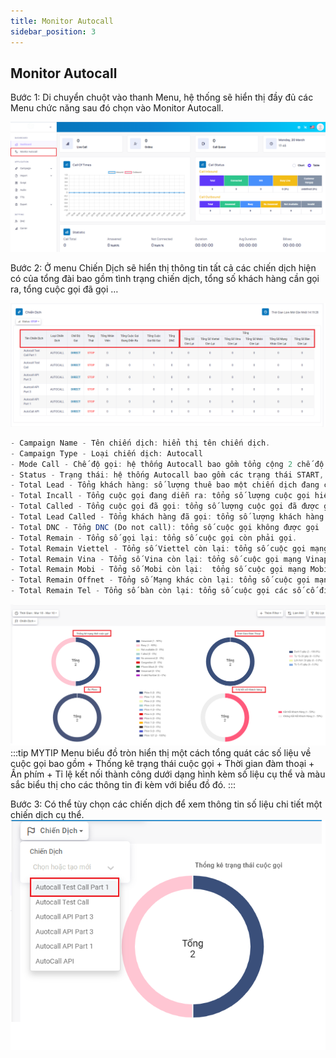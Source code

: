 ```yaml
---
title: Monitor Autocall
sidebar_position: 3
---
```


## Monitor Autocall

Bước 1: Di chuyển chuột vào thanh Menu, hệ thống sẽ hiển thị đầy đủ các Menu chức năng sau đó chọn vào Monitor Autocall.

![PITEL](./img/select_monitor_autocall.png)

Bước 2: Ở menu Chiến Dịch sẽ hiển thị thông tin tất cả các chiến dịch hiện có của tổng đài bao gồm tình trạng chiến dịch, tổng số khách hàng cần gọi ra, tổng cuộc gọi đã gọi … 

![PITEL](./img/MonitorAutocallChienDich.png)

```jsx title="Giải thích thông số"
- Campaign Name - Tên chiến dịch: hiển thị tên chiến dịch.
- Campaign Type - Loại chiến dịch: Autocall
- Mode Call - Chế độ gọi: hệ thống Autocall bao gồm tổng cộng 2 chế độ gọi là SIP Direct và SIM song song.
- Status - Trạng thái: hệ thống Autocall bao gồm các trạng thái START, STOP, PAUSE.
- Total Lead - Tổng khách hàng: số lượng thuê bao một chiến dịch đang có.
- Total Incall - Tổng cuộc gọi đang diễn ra: tổng số lượng cuộc gọi hiện tại đang được gọi ra
- Total Called - Tổng cuộc gọi đã gọi: tổng số lượng cuộc gọi đã được gọi ra
- Total Lead Called - Tổng khách hàng đã gọi: tổng số lượng khách hàng đã được gọi ra
- Total DNC - Tổng DNC (Do not call): tổng số cuộc gọi không được gọi
- Total Remain - Tổng số gọi lại: tổng số cuộc gọi còn phải gọi.
- Total Remain Viettel - Tổng số Viettel còn lại: tổng số cuộc gọi mạng Viettel chưa được gọi
- Total Remain Vina - Tổng số Vina còn lại: tổng số cuộc gọi mạng Vinaphone chưa được gọi
- Total Remain Mobi - Tổng số Mobi còn lại:  tổng số cuộc gọi mạng Mobifone chưa được gọi
- Total Remain Offnet - Tổng số Mạng khác còn lại: tổng số cuộc gọi mạng Vietnamobile, Gtel…. chưa được gọi.
- Total Remain Tel - Tổng số bàn còn lại: tổng số cuộc gọi các số cố định chưa được gọi.
```

![PITEL](./img/MonitorAutocall.png)
:::tip MYTIP
Menu biểu đồ tròn hiển thị một cách tổng quát các số liệu về cuộc gọi bao gồm 
    + Thống kê trạng thái cuộc gọi
    + Thời gian đàm thoại
    + Ấn phím
    + Tỉ lệ kết nối thành công dưới dạng hình kèm số liệu cụ thể và màu sắc biểu thị cho các thông tin đi kèm với biểu đồ đó.
:::

Bước 3: Có thể tùy chọn các chiến dịch để xem thông tin số liệu chi tiết một chiến dịch cụ thể.
![PITEL](./img/MonitorAutocallselectCampaign.png)